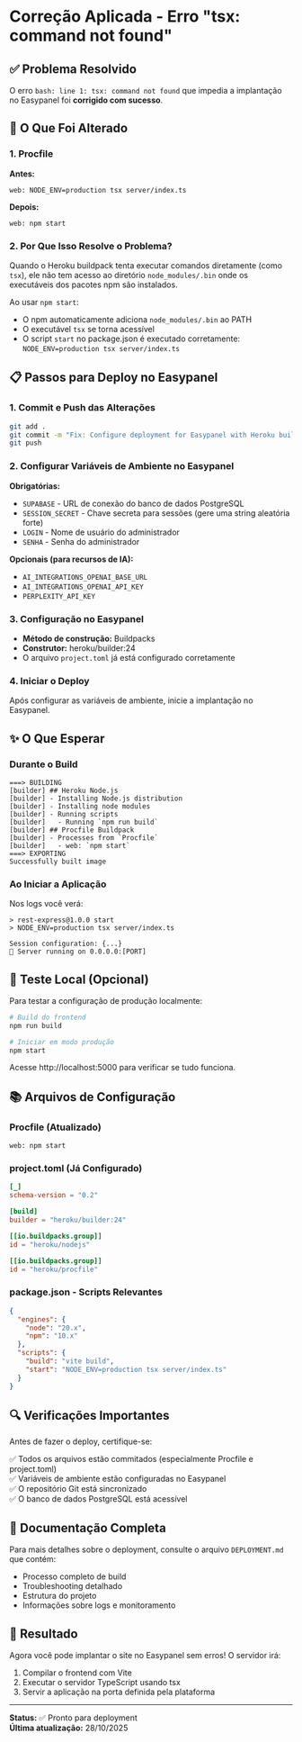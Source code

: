 # Correção Aplicada - Erro "tsx: command not found"

## ✅ Problema Resolvido

O erro `bash: line 1: tsx: command not found` que impedia a implantação no Easypanel foi **corrigido com sucesso**.

## 🔧 O Que Foi Alterado

### 1. Procfile
**Antes:**
```
web: NODE_ENV=production tsx server/index.ts
```

**Depois:**
```
web: npm start
```

### 2. Por Que Isso Resolve o Problema?

Quando o Heroku buildpack tenta executar comandos diretamente (como `tsx`), ele não tem acesso ao diretório `node_modules/.bin` onde os executáveis dos pacotes npm são instalados.

Ao usar `npm start`:
- O npm automaticamente adiciona `node_modules/.bin` ao PATH
- O executável `tsx` se torna acessível
- O script `start` no package.json é executado corretamente: `NODE_ENV=production tsx server/index.ts`

## 📋 Passos para Deploy no Easypanel

### 1. Commit e Push das Alterações
```bash
git add .
git commit -m "Fix: Configure deployment for Easypanel with Heroku buildpacks"
git push
```

### 2. Configurar Variáveis de Ambiente no Easypanel

**Obrigatórias:**
- `SUPABASE` - URL de conexão do banco de dados PostgreSQL
- `SESSION_SECRET` - Chave secreta para sessões (gere uma string aleatória forte)
- `LOGIN` - Nome de usuário do administrador
- `SENHA` - Senha do administrador

**Opcionais (para recursos de IA):**
- `AI_INTEGRATIONS_OPENAI_BASE_URL`
- `AI_INTEGRATIONS_OPENAI_API_KEY`
- `PERPLEXITY_API_KEY`

### 3. Configuração no Easypanel
- **Método de construção:** Buildpacks
- **Construtor:** heroku/builder:24
- O arquivo `project.toml` já está configurado corretamente

### 4. Iniciar o Deploy
Após configurar as variáveis de ambiente, inicie a implantação no Easypanel.

## ✨ O Que Esperar

### Durante o Build
```
===> BUILDING
[builder] ## Heroku Node.js
[builder] - Installing Node.js distribution
[builder] - Installing node modules
[builder] - Running scripts
[builder]   - Running `npm run build`
[builder] ## Procfile Buildpack
[builder] - Processes from `Procfile`
[builder]   - web: `npm start`
===> EXPORTING
Successfully built image
```

### Ao Iniciar a Aplicação
Nos logs você verá:
```
> rest-express@1.0.0 start
> NODE_ENV=production tsx server/index.ts

Session configuration: {...}
🚀 Server running on 0.0.0.0:[PORT]
```

## 🧪 Teste Local (Opcional)

Para testar a configuração de produção localmente:

```bash
# Build do frontend
npm run build

# Iniciar em modo produção
npm start
```

Acesse http://localhost:5000 para verificar se tudo funciona.

## 📚 Arquivos de Configuração

### Procfile (Atualizado)
```
web: npm start
```

### project.toml (Já Configurado)
```toml
[_]
schema-version = "0.2"

[build]
builder = "heroku/builder:24"

[[io.buildpacks.group]]
id = "heroku/nodejs"

[[io.buildpacks.group]]
id = "heroku/procfile"
```

### package.json - Scripts Relevantes
```json
{
  "engines": {
    "node": "20.x",
    "npm": "10.x"
  },
  "scripts": {
    "build": "vite build",
    "start": "NODE_ENV=production tsx server/index.ts"
  }
}
```

## 🔍 Verificações Importantes

Antes de fazer o deploy, certifique-se:

✅ Todos os arquivos estão commitados (especialmente Procfile e project.toml)  
✅ Variáveis de ambiente estão configuradas no Easypanel  
✅ O repositório Git está sincronizado  
✅ O banco de dados PostgreSQL está acessível  

## 📖 Documentação Completa

Para mais detalhes sobre o deployment, consulte o arquivo `DEPLOYMENT.md` que contém:
- Processo completo de build
- Troubleshooting detalhado
- Estrutura do projeto
- Informações sobre logs e monitoramento

## 🎯 Resultado

Agora você pode implantar o site no Easypanel sem erros! O servidor irá:
1. Compilar o frontend com Vite
2. Executar o servidor TypeScript usando tsx
3. Servir a aplicação na porta definida pela plataforma

---

**Status:** ✅ Pronto para deployment  
**Última atualização:** 28/10/2025
